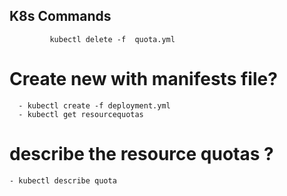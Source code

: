 ## K8s Commands
             
             kubectl delete -f  quota.yml
# Create new with manifests file?
      - kubectl create -f deployment.yml
      - kubectl get resourcequotas
# describe the resource quotas ?
    - kubectl describe quota
